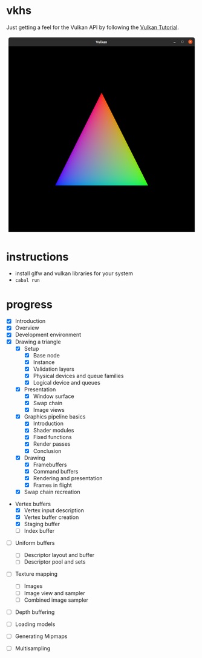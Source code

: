 # vkhs

Just getting a feel for the Vulkan API by following the [Vulkan Tutorial](https://vulkan-tutorial.com/).

![screenshot](https://github.com/jgraydus/vkhs/blob/main/screenshot.png)

# instructions

- install glfw and vulkan libraries for your system
- `cabal run`

# progress

- [X] Introduction
- [X] Overview
- [X] Development environment
- [X] Drawing a triangle
  - [X] Setup
    - [X] Base node
    - [X] Instance
    - [X] Validation layers
    - [X] Physical devices and queue families
    - [X] Logical device and queues
  - [X] Presentation
    - [X] Window surface
    - [X] Swap chain
    - [X] Image views
  - [X] Graphics pipeline basics
    - [X] Introduction
    - [X] Shader modules
    - [X] Fixed functions
    - [X] Render passes
    - [X] Conclusion
  - [X] Drawing
    - [X] Framebuffers
    - [X] Command buffers
    - [X] Rendering and presentation
    - [X] Frames in flight
  - [X] Swap chain recreation
- Vertex buffers
  - [X] Vertex input description
  - [X] Vertex buffer creation
  - [X] Staging buffer
  - [ ] Index buffer
- [ ] Uniform buffers
  - [ ] Descriptor layout and buffer
  - [ ] Descriptor pool and sets
- [ ] Texture mapping
  - [ ] Images
  - [ ] Image view and sampler
  - [ ] Combined image sampler
- [ ] Depth buffering
- [ ] Loading models
- [ ] Generating Mipmaps
- [ ] Multisampling

